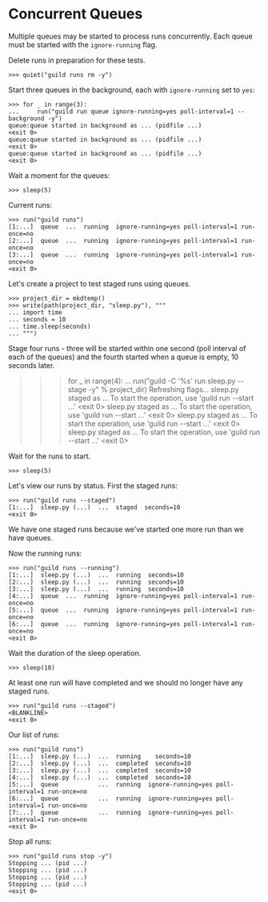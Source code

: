 # Concurrent Queues

Multiple queues may be started to process runs concurrently. Each
queue must be started with the `ignore-running` flag.

Delete runs in preparation for these tests.

    >>> quiet("guild runs rm -y")

Start three queues in the background, each with `ignore-running` set
to `yes`:

    >>> for _ in range(3):
    ...     run("guild run queue ignore-running=yes poll-interval=1 --background -y")
    queue:queue started in background as ... (pidfile ...)
    <exit 0>
    queue:queue started in background as ... (pidfile ...)
    <exit 0>
    queue:queue started in background as ... (pidfile ...)
    <exit 0>

Wait a moment for the queues:

    >>> sleep(5)

Current runs:

    >>> run("guild runs")
    [1:...]  queue  ...  running  ignore-running=yes poll-interval=1 run-once=no
    [2:...]  queue  ...  running  ignore-running=yes poll-interval=1 run-once=no
    [3:...]  queue  ...  running  ignore-running=yes poll-interval=1 run-once=no
    <exit 0>

Let's create a project to test staged runs using queues.

    >>> project_dir = mkdtemp()
    >>> write(path(project_dir, "sleep.py"), """
    ... import time
    ... seconds = 10
    ... time.sleep(seconds)
    ... """)

Stage four runs - three will be started within one second (poll
interval of each of the queues) and the fourth started when a queue is
empty, 10 seconds later.

   >>> for _ in range(4):
   ...     run("guild -C '%s' run sleep.py --stage -y" % project_dir)
    Refreshing flags...
    sleep.py staged as ...
    To start the operation, use 'guild run --start ...'
    <exit 0>
    sleep.py staged as ...
    To start the operation, use 'guild run --start ...'
    <exit 0>
    sleep.py staged as ...
    To start the operation, use 'guild run --start ...'
    <exit 0>
    sleep.py staged as ...
    To start the operation, use 'guild run --start ...'
    <exit 0>

Wait for the runs to start.

    >>> sleep(5)

Let's view our runs by status. First the staged runs:

    >>> run("guild runs --staged")
    [1:...]  sleep.py (...)  ...  staged  seconds=10
    <exit 0>

We have one staged runs because we've started one more run than we
have queues.

Now the running runs:

    >>> run("guild runs --running")
    [1:...]  sleep.py (...)  ...  running  seconds=10
    [2:...]  sleep.py (...)  ...  running  seconds=10
    [3:...]  sleep.py (...)  ...  running  seconds=10
    [4:...]  queue  ...  running  ignore-running=yes poll-interval=1 run-once=no
    [5:...]  queue  ...  running  ignore-running=yes poll-interval=1 run-once=no
    [6:...]  queue  ...  running  ignore-running=yes poll-interval=1 run-once=no
    <exit 0>

Wait the duration of the sleep operation.

    >>> sleep(10)

At least one run will have completed and we should no longer have any
staged runs.

    >>> run("guild runs --staged")
    <BLANKLINE>
    <exit 0>

Our list of runs:

    >>> run("guild runs")
    [1:...]  sleep.py (...)  ...  running    seconds=10
    [2:...]  sleep.py (...)  ...  completed  seconds=10
    [3:...]  sleep.py (...)  ...  completed  seconds=10
    [4:...]  sleep.py (...)  ...  completed  seconds=10
    [5:...]  queue           ...  running  ignore-running=yes poll-interval=1 run-once=no
    [6:...]  queue           ...  running  ignore-running=yes poll-interval=1 run-once=no
    [7:...]  queue           ...  running  ignore-running=yes poll-interval=1 run-once=no
    <exit 0>

Stop all runs:

    >>> run("guild runs stop -y")
    Stopping ... (pid ...)
    Stopping ... (pid ...)
    Stopping ... (pid ...)
    Stopping ... (pid ...)
    <exit 0>

